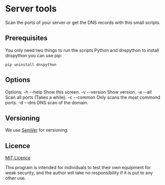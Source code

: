 # Server tools

Scan the ports of your server or get the DNS records with this small scripts.

## Prerequisites

You only need two things to run the scripts Python and dnspython to install dnspython you can use pip:

```
pip uninstall dnspython
```

## Options

Options:
  -h  --help       Show this screen.
  -v  --version    Show version.
  -a  --all        Scan all ports (Takes a while).
  -c  --common     Only scans the most commond ports.
  -d  --dns        DNS scan of the domain.

## Versioning

We use [SemVer](http://semver.org/) for versioning.

## Licence

[MIT Licence](LICENSE.md)

This program is intended for individuals to test their own equipment for weak security, and the author will take no responsibility if it is put to any other use.